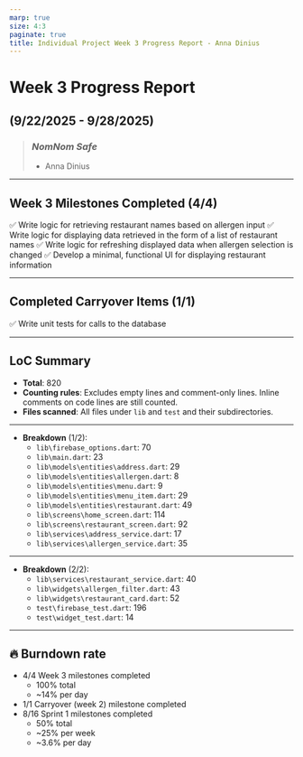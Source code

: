 ```yaml
---
marp: true
size: 4:3
paginate: true
title: Individual Project Week 3 Progress Report - Anna Dinius
---
```


# Week 3 Progress Report

## (9/22/2025 - 9/28/2025)

> ### _NomNom Safe_
>
> - Anna Dinius

---

## Week 3 Milestones Completed (4/4)

✅ Write logic for retrieving restaurant names based on allergen input
✅ Write logic for displaying data retrieved in the form of a list of restaurant names
✅ Write logic for refreshing displayed data when allergen selection is changed
✅ Develop a minimal, functional UI for displaying restaurant information

---

## Completed Carryover Items (1/1)

✅ Write unit tests for calls to the database

---

## LoC Summary

- **Total**: 820
- **Counting rules**: Excludes empty lines and comment-only lines. Inline comments on code lines are still counted.
- **Files scanned**: All files under `lib` and `test` and their subdirectories.

---

- **Breakdown** (1/2):
  - `lib\firebase_options.dart`: 70
  - `lib\main.dart`: 23
  - `lib\models\entities\address.dart`: 29
  - `lib\models\entities\allergen.dart`: 8
  - `lib\models\entities\menu.dart`: 9
  - `lib\models\entities\menu_item.dart`: 29
  - `lib\models\entities\restaurant.dart`: 49
  - `lib\screens\home_screen.dart`: 114
  - `lib\screens\restaurant_screen.dart`: 92
  - `lib\services\address_service.dart`: 17
  - `lib\services\allergen_service.dart`: 35

---

- **Breakdown** (2/2):
  - `lib\services\restaurant_service.dart`: 40
  - `lib\widgets\allergen_filter.dart`: 43
  - `lib\widgets\restaurant_card.dart`: 52
  - `test\firebase_test.dart`: 196
  - `test\widget_test.dart`: 14

---

## 🔥 Burndown rate

- 4/4 Week 3 milestones completed
  - 100% total
  - ~14% per day
- 1/1 Carryover (week 2) milestone completed
- 8/16 Sprint 1 milestones completed
  - 50% total
  - ~25% per week
  - ~3.6% per day
